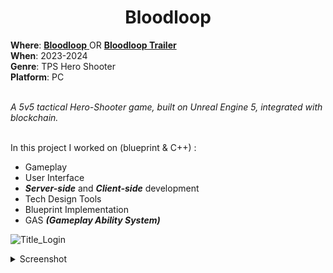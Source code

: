 <h1 align="center"> Bloodloop </h1>
<b>Where</b>: <a href="https://www.bloodloop.com/home"> <b>Bloodloop</b> </a> OR  <a href="https://www.youtube.com/watch?v=hSj4-CQ8qsE"> <b>Bloodloop Trailer</b> </a>  <br />
<b>When</b>: 2023-2024 <br />
<b>Genre</b>: TPS Hero Shooter  <br />
<b>Platform</b>: PC <br /><br />
  
<i> A 5v5 tactical Hero-Shooter game, built on Unreal Engine 5, integrated with blockchain.</i> <br /><br />


In this project I worked on (blueprint & C++) :

- Gameplay 
- User Interface
- _**Server-side**_ and _**Client-side**_ development
- Tech Design Tools
- Blueprint Implementation
- GAS _**(Gameplay Ability System)**_ 


![Title_Login](https://github.com/samarancona/Portfolio/assets/73015308/7e0dac5f-6714-4acd-8537-f6ed76383510)



<details><summary>Screenshot</summary>
  <p align="center">
  </p>
</details>
